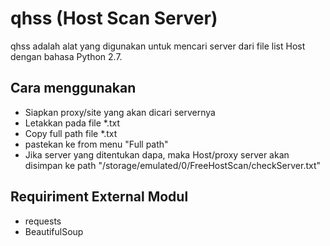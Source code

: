
# qhss (Host Scan Server)
qhss adalah alat yang digunakan untuk mencari server dari file list Host dengan bahasa Python 2.7.

## Cara menggunakan
- Siapkan proxy/site yang akan dicari servernya
- Letakkan pada file *.txt
- Copy full path file *.txt
- pastekan ke from menu "Full path"
- Jika server yang ditentukan dapa, maka Host/proxy server akan disimpan ke path "/storage/emulated/0/FreeHostScan/checkServer.txt"

## Requiriment External Modul
- requests
- BeautifulSoup

